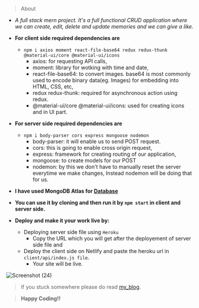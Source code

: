 > About

- _A full stack mern project. It's a full functional CRUD application where we can create, edit, delete and update memories and we can give a like._
- **For client side required dependencies are**
   - ```npm i axios moment react-file-base64 redux redux-thunk  @material-ui/core @material-ui/icons```
     - axios: for requesting API calls,
     - moment: library for wotking with time and date,
     - react-file-base64: to convert images. base64 is most commonly used to encode binary data(eg. Images) for embedding into HTML, CSS, etc,
     - redux redux-thunk: required for asynchronous action using redux.
     - @material-ui/core @material-ui/icons: used for creating icons and in UI part.
     
- **For server side required dependencies are**
   - ```npm i body-parser cors express mongoose nodemon```
     - body-parser: it will enable us to send POST request.
     - cors: this is going to enable cross origin request, 
     - express: framework for creating routing of our application,
     - mongoose: to create models for our POST
     - nodemon: by this we don't have to manually reset the server everytime we make changes, Instead nodemon will be doing that for us.

- **I have used MongoDB Atlas for [Database](https://account.mongodb.com/)**
- **You can use it by cloning and then run it by ```npm start``` in client and server side.**
- **Deploy and make it your work live by:**
   - Deploying server side file using ```Heroku```
     - Copy the URL which you will get after the deployement of server side file and 
   - Deploy the client side on Netlify and paste the heroku url in ```client/api/index.js file```. 
     - Your site will be live.

![Screenshot (24)](https://user-images.githubusercontent.com/50996696/102591125-85479600-4137-11eb-99c7-665496b836e7.png)

> If you stuck somewhere please do read [my_blog](https://dev.to/smileyshivam/deploy-a-full-stack-mern-app-using-netlify-and-heroku-9da).

> **Happy Coding!!**
